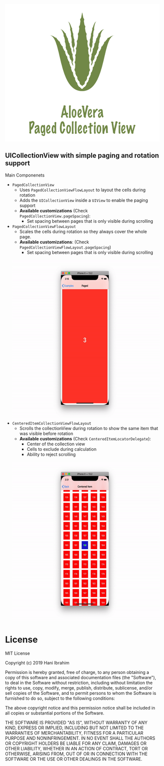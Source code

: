 <p align="center">
<img width="600" height="450" src="Resources/title.png">
</p>

## UICollectionView with simple paging and rotation support

Main Componenets
- `PagedCollectionView`
    - Uses `PagedCollectionViewFlowLayout` to layout the cells during rotation
    - Adds the `UICollectionView` inside a `UIView` to enable the paging support
    - <b>Available customizations</b> (Check `PagedCollectionView.pageSpacing`):
        - Set spacing between pages that is only visible during scrolling
- `PagedCollectionViewFlowLayout`
    - Scales the cells during rotation so they always cover the whole page.
    - <b>Available customizations</b>: (Check `PagedCollectionViewFlowLayout.pageSpacing`)
        - Set spacing between pages that is only visible during scrolling
        <br><br>
    <img width="600" height="520" src="Resources/paged-example.gif">
- `CenteredItemCollectionViewFlowLayout`
    - Scrolls the collectionView during rotation to show the same item that was visible before rotation
    - <b>Available customizations</b> (Check `CenteredItemLocatorDelegate`):
        - Center of the collection view
        - Cells to exclude during calculation
        - Ability to reject scrolling
        <br><br>
    <img width="600" height="520" src="Resources/centered-item-example.gif">


# License
MIT License

Copyright (c) 2019 Hani Ibrahim

Permission is hereby granted, free of charge, to any person obtaining a copy
of this software and associated documentation files (the "Software"), to deal
in the Software without restriction, including without limitation the rights
to use, copy, modify, merge, publish, distribute, sublicense, and/or sell
copies of the Software, and to permit persons to whom the Software is
furnished to do so, subject to the following conditions:

The above copyright notice and this permission notice shall be included in all
copies or substantial portions of the Software.

THE SOFTWARE IS PROVIDED "AS IS", WITHOUT WARRANTY OF ANY KIND, EXPRESS OR
IMPLIED, INCLUDING BUT NOT LIMITED TO THE WARRANTIES OF MERCHANTABILITY,
FITNESS FOR A PARTICULAR PURPOSE AND NONINFRINGEMENT. IN NO EVENT SHALL THE
AUTHORS OR COPYRIGHT HOLDERS BE LIABLE FOR ANY CLAIM, DAMAGES OR OTHER
LIABILITY, WHETHER IN AN ACTION OF CONTRACT, TORT OR OTHERWISE, ARISING FROM,
OUT OF OR IN CONNECTION WITH THE SOFTWARE OR THE USE OR OTHER DEALINGS IN THE
SOFTWARE.
